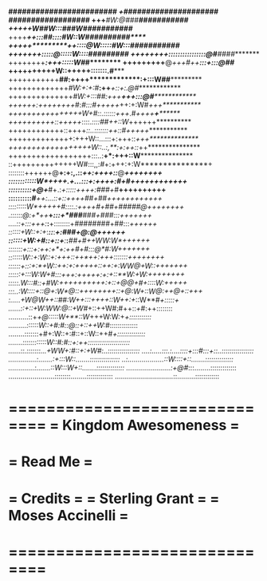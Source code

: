 ********************############********############
************+*********#########*********############
************************#*#*###********#############
++************+*********#W:@###********###########**
+++************++*W#***#W:::###**W****###########***
++++***********++*:::#*#::::*#*W::W***##########****
+++++**********++*::::@W:::::#W:::#**##########*****
++++++**********+*:::::@:::::W::::***#########******
+++++++*********+*::::::::::::::::@**#**####********
++++++++**********:+++:*******::::W#*******#********
+++++++++****@*+++#++**********:::+:::@#**#*********
++++++++++**W::+++++************:::::::.#***********
+++++++++++**##:++++*************:+:::W##***********
+++++++++++++*#W:+:+:#***:++***+::+:.@#*************
++++++++++++++*#W:+:::##:+++**+++:::@#**************
++++++:++++++++*#:*#:::#+++++*++:+:W#*+++***********
++++++++++++++++*W+#::.*::::::+++*.#*++++**+********
++++++++++::+++++*::::.*::::##++::W*++++++**********
++++++++++++::++++*::..:::::::++::#+++++************
++++++++++++++:+++W::...:::+:+++::*+++**************
++++++++++++++++++W::..:,**:+:++::*++***************
++++++++++++++++++:::..:**+*:+++::W*****************
::++++++++++++++W#:::,,:*#*+:+++:+:W***************+
::::::::++++++@**+:+:,.::*++:++++::***@*****++++++++
::::::::::::W*+++*+.+...:::+:++++:*#*+*#++++++++++++
::::::::::+@+*****#+.:*+:::::++++:###+#***++++++++++
::::::::::#***+***+*:...::+::++++**##+##++++++++++++
:::::::::W*+**+++**+#::::.:++++*#+##+###*##@++++++++
.::::::@:+*+**+***+*****:::+*###**###*+###:::+++++++
....::+:::++*+:***:**+::::::::+########+##:::*++++++
::::::+W::+:+*:***::***:********+:*##*#**+@:@*++++++
::::::+W:+#::*+**::+***:*****:*****##+#++WW:W*++++++
:::::::*+***::**:+:*++*:+*+**:**++#+#:::@*#:W+++++++
:::::::W::+:W::+**:+++::++*++:+++:**::::**::++++++++
::::::+:::+:*+W::**++:+:+++++::++:*+:WW@+W::+*++++++
::::::+:::W:W+*#:::+*++:+++++:+:*+::**W:+W:++*++++++
:::::.W:::#:*:+*#W:++++++++++:+::+@*@+#+*::::W:+++++
:::..:W::::+::@+:W*@::++++++++::+@*:W+::W@:++@+::+++
:.....+W@W++::##:W++:::++***++::W++:+*::W**#*+:::::+
......::+::+W:WW:@::+W#*+::++W#:#++::*+*#:++::::::::
..........::+*+@:::::W+**::W*+++W:W:+***+:::::::::::
.........::::::W::+#:#::@::*+:*:++W:#*::::::::::::::
........:::::::+#+:W::+:#::+::W::++#*+::::::::::::::
.......::::::::::::W::#:#::+:++:::::::::::::::::::::
......::.:::::::...+WW+:#::+:+*W#:..::::::::::::::::
....:.....:::.:....::::+:::#:::+::..::::::::::::::::
..............:.......:+:::W::.......:::::::::::::::
..:..................::W::::+::.......::::::::::::::
.............:.......::W:::W+::.......::::::::::::::
......................:+*@#*:::........:::::::::::::
.......................::::::::........:::::::::::::
.............................::.........::::::::::::

==============================
= Kingdom Awesomeness        =
==============================
= Read Me                    =
==============================
= Credits                    =
= Sterling Grant             =
= Moses Accinelli            =
==============================
==============================
==============================
